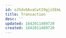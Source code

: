 ```yaml
---
id: oJSdv6AvaCwtI9gjzSEmL
title: Transaction
desc: ''
updated: 1642011489720
created: 1642011489720
---
```


